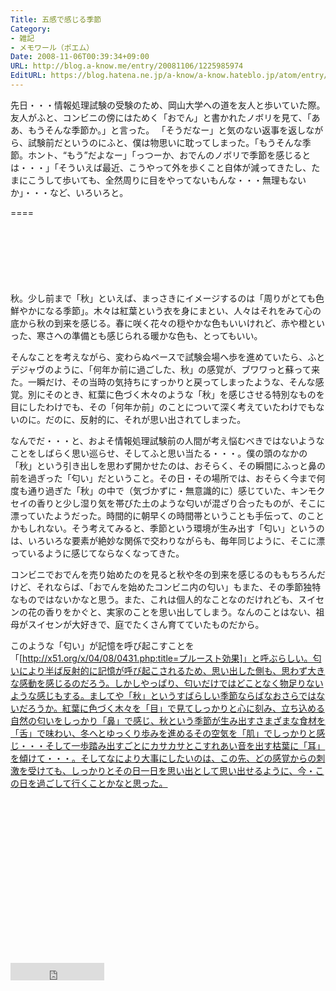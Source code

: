 ```yaml
---
Title: 五感で感じる季節
Category:
- 雑記
- メモワール（ポエム）
Date: 2008-11-06T00:39:34+09:00
URL: http://blog.a-know.me/entry/20081106/1225985974
EditURL: https://blog.hatena.ne.jp/a-know/a-know.hateblo.jp/atom/entry/12921228815727980174
---
```


先日・・・情報処理試験の受験のため、岡山大学への道を友人と歩いていた際。友人がふと、コンビニの傍にはためく「おでん」と書かれたノボリを見て、「ああ、もうそんな季節か。」と言った。
「そうだなー」と気のない返事を返しながら、試験前だというのにふと、僕は物思いに耽ってしまった。「もうそんな季節。ホント、“もう”だよなー」「っつーか、おでんのノボリで季節を感じるとは・・・」「そういえば最近、こうやって外を歩くこと自体が減ってきたし、たまにこうして歩いても、全然周りに目をやってないもんな・・・無理もないか」・・・など、いろいろと。


====

<script async src="//pagead2.googlesyndication.com/pagead/js/adsbygoogle.js"></script>
<!-- article-top -->
<ins class="adsbygoogle"
     style="display:inline-block;width:728px;height:90px"
     data-ad-client="ca-pub-3463034538369189"
     data-ad-slot="8367620130"></ins>
<script>
(adsbygoogle = window.adsbygoogle || []).push({});
</script>


秋。少し前まで「秋」といえば、まっさきにイメージするのは「周りがとても色鮮やかになる季節」。木々は紅葉という衣を身にまとい、人々はそれをみて心の底から秋の到来を感じる。春に咲く花々の穏やかな色もいいけれど、赤や橙といった、寒さへの準備とも感じられる暖かな色も、とってもいい。

そんなことを考えながら、変わらぬペースで試験会場へ歩を進めていたら、ふとデジャヴのように、「何年か前に過ごした、秋」の感覚が、ブワワっと蘇って来た。一瞬だけ、その当時の気持ちにすっかりと戻ってしまったような、そんな感覚。別にそのとき、紅葉に色づく木々のような「秋」を感じさせる特別なものを目にしたわけでも、その「何年か前」のことについて深く考えていたわけでもないのに。だのに、反射的に、それが思い出されてしまった。

なんでだ・・・と、およそ情報処理試験前の人間が考え悩むべきではないようなことをしばらく思い巡らせ、そしてふと思い当たる・・・。僕の頭のなかの「秋」という引き出しを思わず開かせたのは、おそらく、その瞬間にふっと鼻の前を過ぎった「匂い」だということ。その日・その場所では、おそらく今まで何度も通り過ぎた「秋」の中で（気づかずに・無意識的に）感じていた、キンモクセイの香りと少し湿り気を帯びた土のような匂いが混ざり合ったものが、そこに漂っていたようだった。時間的に朝早くの時間帯ということも手伝って、のことかもしれない。そう考えてみると、季節という環境が生み出す「匂い」というのは、いろいろな要素が絶妙な関係で交わりながらも、毎年同じように、そこに漂っているように感じてならなくなってきた。

コンビニでおでんを売り始めたのを見ると秋や冬の到来を感じるのももちろんだけど、それならば、「おでんを始めたコンビニ内の匂い」もまた、その季節独特なものではないかなと思う。また、これは個人的なことなのだけれども、スイセンの花の香りをかぐと、実家のことを思い出してしまう。なんのことはない、祖母がスイセンが大好きで、庭でたくさん育てていたものだから。

このような「匂い」が記憶を呼び起こすことを「[http://x51.org/x/04/08/0431.php:title=プルースト効果]」と呼ぶらしい。匂いにより半ば反射的に記憶が呼び起こされるため、思い出した側も、思わず大きな感動を感じるのだろう。しかしやっぱり、匂いだけではどことなく物足りないような感じもする。ましてや「秋」というすばらしい季節ならばなおさらではないだろうか。紅葉に色づく木々を「目」で見てしっかりと心に刻み、立ち込める自然の匂いをしっかり「鼻」で感じ、秋という季節が生み出すさまざまな食材を「舌」で味わい、冬へとゆっくり歩みを進めるその空気を「肌」でしっかりと感じ・・・そして一歩踏み出すごとにカサカサとこすれあい音を出す枯葉に「耳」を傾けて・・・。そしてなにより大事にしたいのは、この先、どの感覚からの刺激を受けても、しっかりとその日一日を思い出として思い出せるように、今・この日を過ごして行くことかなと思った。


<script async src="//pagead2.googlesyndication.com/pagead/js/adsbygoogle.js"></script>
<!-- article-bottom2 -->
<ins class="adsbygoogle"
     style="display:inline-block;width:300px;height:250px"
     data-ad-client="ca-pub-3463034538369189"
     data-ad-slot="5274552934"></ins>
<script>
(adsbygoogle = window.adsbygoogle || []).push({});
</script>


<iframe src="http://blog.hatena.ne.jp/a-know/a-know.hateblo.jp/subscribe/iframe" allowtransparency="true" frameborder="0" scrolling="no" width="150" height="28"></iframe>
